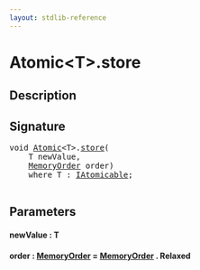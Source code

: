 ```yaml
---
layout: stdlib-reference
---
```


# Atomic\<T\>\.store

## Description





## Signature 

<pre>
<span class="code_keyword">void</span> <a href="/stdlib-reference/types/Atomic/index" class="code_type">Atomic</a>&lt;T&gt;.<a href="/stdlib-reference/types/Atomic/store">store</a>(
    T <span class='code_param'>newValue</span>,
    <a href="/stdlib-reference/types/MemoryOrder/index" class="code_type">MemoryOrder</a> <span class='code_param'>order</span>)
    <span class='code_keyword'>where</span> T : <a href="/stdlib-reference/interfaces/IAtomicable/index" class="code_type">IAtomicable</a>;

</pre>

## Parameters

#### newValue  : T
#### order  : [MemoryOrder](/stdlib-reference/types/MemoryOrder/index) = [MemoryOrder](/stdlib-reference/types/MemoryOrder/index) \. Relaxed

